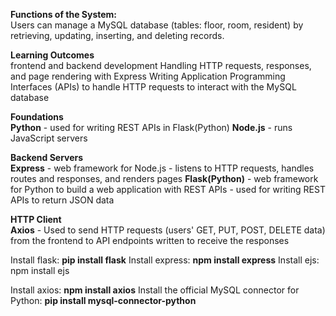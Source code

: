 **Functions of the System:**  
Users can manage a MySQL database (tables: floor, room, resident) by retrieving, updating, inserting, and deleting records.

**Learning Outcomes**  
frontend and backend development
Handling HTTP requests, responses, and page rendering with Express
Writing Application Programming Interfaces (APIs) to handle HTTP requests to interact with the MySQL database


**Foundations**  
**Python** - used for writing REST APIs in Flask(Python)
**Node.js** - runs JavaScript servers

**Backend Servers**  
**Express** - web framework for Node.js - listens to HTTP requests, handles routes and responses, and renders pages
**Flask(Python)** - web framework for Python to build a web application with REST APIs - used for writing REST APIs to return JSON data

**HTTP Client**  
**Axios** - Used to send HTTP requests (users' GET, PUT, POST, DELETE data) from the frontend to API endpoints written to receive the responses


Install flask: **pip install flask**
Install express: **npm install express**
Install ejs: npm install ejs

Install axios: **npm install axios**
Install the official MySQL connector for Python: **pip install mysql-connector-python**
